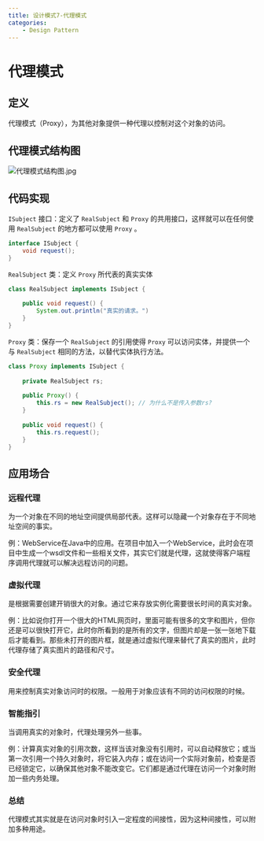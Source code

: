 ```yaml
---
title: 设计模式7-代理模式
categories:
	- Design Pattern
---
```


# 代理模式

## 定义

代理模式（Proxy），为其他对象提供一种代理以控制对这个对象的访问。

## 代理模式结构图

![代理模式结构图.jpg](https://s2.loli.net/2023/09/21/PAE9T4Ht7ku6MFY.jpg)

## 代码实现

`ISubject` 接口：定义了 `RealSubject` 和 `Proxy` 的共用接口，这样就可以在任何使用 `RealSubject` 的地方都可以使用 `Proxy` 。

```java
interface ISubject {
    void request();
}
```

`RealSubject` 类：定义 `Proxy` 所代表的真实实体

```java
class RealSubject implements ISubject {
    
    public void request() {
        System.out.println("真实的请求。")
    }
}
```

`Proxy` 类：保存一个 `RealSubject` 的引用使得 `Proxy` 可以访问实体，并提供一个与 `RealSubject` 相同的方法，以替代实体执行方法。

```java
class Proxy implements ISubject {
    
    private RealSubject rs;
    
    public Proxy() {
        this.rs = new RealSubject(); // 为什么不是传入参数rs?
    }
    
    public void request() {
        this.rs.request();
    }
}
```

## 应用场合

### 远程代理

为一个对象在不同的地址空间提供局部代表。这样可以隐藏一个对象存在于不同地址空间的事实。

例：WebService在Java中的应用。在项目中加入一个WebService，此时会在项目中生成一个wsdl文件和一些相关文件，其实它们就是代理，这就使得客户端程序调用代理就可以解决远程访问的问题。

### 虚拟代理

是根据需要创建开销很大的对象。通过它来存放实例化需要很长时间的真实对象。

例：比如说你打开一个很大的HTML网页时，里面可能有很多的文字和图片，但你还是可以很快打开它，此时你所看到的是所有的文字，但图片却是一张一张地下载后才能看到。那些未打开的图片框，就是通过虚拟代理来替代了真实的图片，此时代理存储了真实图片的路径和尺寸。

### 安全代理

用来控制真实对象访问时的权限。一般用于对象应该有不同的访问权限的时候。

### 智能指引

当调用真实的对象时，代理处理另外一些事。

例：计算真实对象的引用次数，这样当该对象没有引用时，可以自动释放它；或当第一次引用一个持久对象时，将它装入内存；或在访问一个实际对象前，检查是否已经锁定它，以确保其他对象不能改变它。它们都是通过代理在访问一个对象时附加一些内务处理。

### 总结

代理模式其实就是在访问对象时引入一定程度的间接性，因为这种间接性，可以附加多种用途。